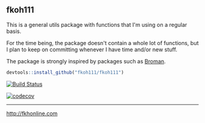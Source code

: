 ## fkoh111

This is a general utils package with functions that I'm using on a regular basis.  

For the time being, the package doesn't contain a whole lot of functions, but I plan to keep on committing whenever I have time and/or new stuff.  

The package is strongly inspired by packages such as [Broman](https://github.com/kbroman/broman).

```r
devtools::install_github("fkoh111/fkoh111")
```

[![Build Status](https://travis-ci.com/fkoh111/fkoh111.svg?branch=develop)](https://travis-ci.com/fkoh111/fkoh111)  

[![codecov](https://codecov.io/gh/fkoh111/fkoh111/branch/master/graph/badge.svg)](https://codecov.io/gh/fkoh111/fkoh111)  

---

http://fkhonline.com
